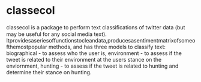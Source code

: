 # classecol
classecol is a package to perform text classiﬁcations of twitter data (but may be useful for any social media text). Itprovidesaseriesoffunctionstocleandata,producesasentimentmatrixofsomeofthemostpopular methods, and has three models to classify text: biographical - to assess who the user is, environment - to assess if the tweet is related to their environment at the users stance on the enviornment, hunting - to assess if the tweet is related to hunting and determine their stance on hunting.
